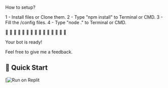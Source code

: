 How to setup?

1 - Install files or Clone them.
2 - Type "npm install" to Terminal or CMD.
3 - Fill the /config files.
4 - Type "node ." to Terminal or CMD.

 🎉 🎉 🎉 🎉 🎉 🎉 🎉 🎉 🎉 🎉 🎉 🎉 🎉 🎉 🎉 
 
 Your bot is ready!
 
 Feel free to give me a feedback.


## 💨 Quick Start
[![Run on Replit](https://repl.it/badge/github/minio/https://repl.it/github/minio)<br>
